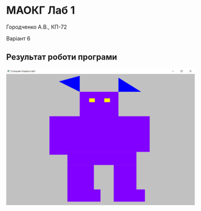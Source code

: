 # МАОКГ Лаб 1
Городченко А.В., КП-72

Варіант 6

## Результат роботи програми

![lab1 result image](result.png)
